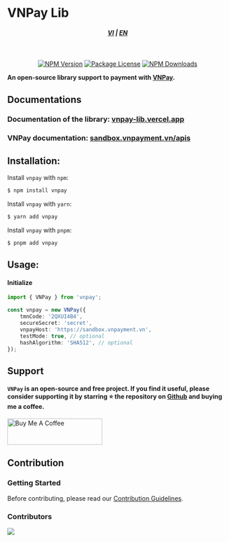 # VNPay Lib

<div style="text-align: center;">
    <h5>
        <a href="./README.md">VI</a>
        |
        <a href="./README_en-US.md">EN</a>
    </h5>
</div>
<br/>

<p align="center">
<a href="https://www.npmjs.com/package/vnpay" target="_blank"><img src="https://img.shields.io/npm/v/vnpay" alt="NPM Version" /></a>
<a href="https://www.npmjs.com/package/vnpay" target="_blank"><img src="https://img.shields.io/npm/l/vnpay" alt="Package License"><a>
<a href="https://www.npmjs.com/package/vnpay" target="_blank"><img src="https://img.shields.io/npm/dm/vnpay" alt="NPM Downloads"></a>
</p>

<strong>An open-source library support to payment with [VNPay](https://vnpay.vn).</strong>

## Documentations

### Documentation of the library: [vnpay-lib.vercel.app](https://vnpay-lib.vercel.app/)

### VNPay documentation: [sandbox.vnpayment.vn/apis](https://sandbox.vnpayment.vn/apis)

## Installation:

Install `vnpay` with `npm`:

```bash
$ npm install vnpay
```

Install `vnpay` with `yarn`:

```bash
$ yarn add vnpay
```

Install `vnpay` with `pnpm`:

```bash
$ pnpm add vnpay
```

## Usage:

#### Initialize

```typescript
import { VNPay } from 'vnpay';

const vnpay = new VNPay({
    tmnCode: '2QXUI4B4',
    secureSecret: 'secret',
    vnpayHost: 'https://sandbox.vnpayment.vn',
    testMode: true, // optional
    hashAlgorithm: 'SHA512', // optional
});
```

## Support

#### `VNPay` is an open-source and free project. If you find it useful, please consider supporting it by starring ⭐️ the repository on [Github](https://github.com/lehuygiang28/vnpay) and buying me a coffee.

<a href="https://www.buymeacoffee.com/lehuygiang28" target="_blank"><img src="https://cdn.buymeacoffee.com/buttons/v2/default-yellow.png" alt="Buy Me A Coffee" style="height: 60px !important;width: 217px !important;" ></a>

## Contribution

### Getting Started

Before contributing, please read our [Contribution Guidelines](.github/CONTRIBUTING.md).

### Contributors

<a href="https://github.com/lehuygiang28/vnpay/graphs/contributors">
  <img src="https://contrib.rocks/image?repo=lehuygiang28/vnpay&max=20" />
</a>
